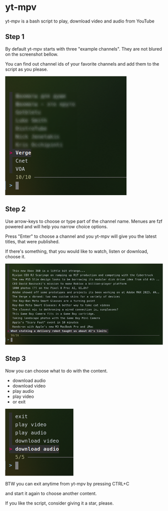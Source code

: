 # yt-mpv
yt-mpv is a bash script to play, download video and audio from YouTube

## Step 1

By default yt-mpv starts with three "example channels". They are not blured on the screenshot bellow.

You can find out channel ids of your favorite channels and add them to the script as you please.

![start_menu](img/yt-mpv_1.png)

## Step 2

Use arrow-keys to choose or type part of the channel name. Menues are fzf powered and will help you narrow choice options.

Press "Enter" to choose a channel and you yt-mpv will give you the latest titles, that were published.

If there's something, that you would like to watch, listen or download, choose it.

![start_menu](img/yt-mpv_2.png)

## Step 3

Now you can choose what to do with the content.

- download audio
- download video
- play audio
- play video
- or exit

![start_menu](img/yt-mpv_3.png)

BTW you can exit anytime from yt-mpv by pressing CTRL+C

and start it again to choose another content.

If you like the script, consider giving it a star, please.
